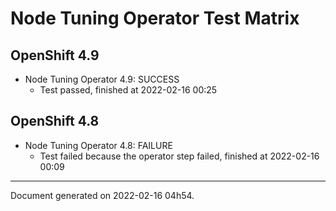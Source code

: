 
Node Tuning Operator Test Matrix
================================

OpenShift 4.9
-------------



* Node Tuning Operator 4.9: SUCCESS
  - Test passed, finished at 2022-02-16 00:25

OpenShift 4.8
-------------



* Node Tuning Operator 4.8: FAILURE
  - Test failed because the operator step failed, finished at 2022-02-16 00:09

---
Document generated on 2022-02-16 04h54.
